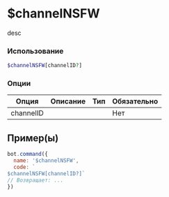 # $channelNSFW
desc
### Использование
```php
$channelNSFW[channelID?]
```

### Опции

| Опция | Описание | Тип | Обязательно |
|--------|-------------|------|----------|
| channelID |  |  | Нет |  
## Пример(ы)

```javascript
bot.command({
  name: '$channelNSFW',
  code: `
$channelNSFW[channelID?]`
// Возвращает: ...
})
```